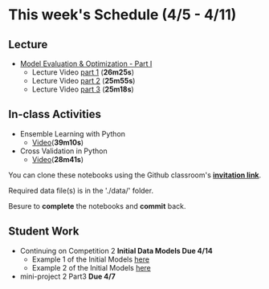 # This week's Schedule (4/5 - 4/11)

## Lecture
+ [Model Evaluation & Optimization - Part I](https://docs.google.com/presentation/d/19gqJD_Uw0RCCEGVrmdgTsWNXhVHMX0ozSfBRmQT1qVA/edit?usp=sharing)
  + Lecture Video [part 1](https://www.dropbox.com/s/w3xukkklhw2h4nk/Model_Evaluation_part1.mp4?dl=0) (__26m25s__)
  + Lecture Video [part 2](https://www.dropbox.com/s/w3xukkklhw2h4nk/Model_Evaluation_part2.mp4?dl=0) (__25m55s__)
  + Lecture Video [part 3](https://www.dropbox.com/s/w3xukkklhw2h4nk/Model_Evaluation_part3.mp4?dl=0) (__25m18s__)
  

## In-class Activities
+ Ensemble Learning with Python
  + [Video](https://www.dropbox.com/s/utmxojty7r3qbdx/ensembleLearning.mp4?dl=0)(__39m10s__)
+ Cross Validation in Python
  + [Video](https://www.dropbox.com/s/w5eqruzqxrsc23w/CV_tutorial.mp4?dl=0)(__28m41s__)

You can clone these notebooks using the Github classroom's [__invitation link__](https://classroom.github.com/a/nu0JEbKt).

Required data file(s) is in the './data/' folder.

Besure to __complete__ the notebooks and __commit__ back.

## Student Work
+ Continuing on Competition 2 __Initial Data Models Due 4/14__
  + Example 1 of the Initial Models [here](https://github.com/BA545-SP2019/2019-competition2-jkj/blob/master/P5_Modeling.ipynb)
  + Example 2 of the Initial Models [here](https://github.com/BA545-SP2019/2019-competition2-3-musketeers/blob/master/Initial_models.ipynb)
+ mini-project 2 Part3 __Due 4/7__
